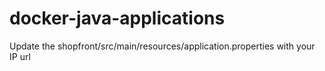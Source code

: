 # docker-java-applications
Update the shopfront/src/main/resources/application.properties with your IP url
